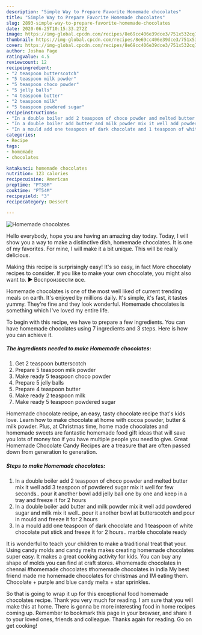 ```yaml
---
description: "Simple Way to Prepare Favorite Homemade chocolates"
title: "Simple Way to Prepare Favorite Homemade chocolates"
slug: 2893-simple-way-to-prepare-favorite-homemade-chocolates
date: 2020-06-25T10:15:33.272Z
image: https://img-global.cpcdn.com/recipes/8e69cc406e39dce3/751x532cq70/homemade-chocolates-recipe-main-photo.jpg
thumbnail: https://img-global.cpcdn.com/recipes/8e69cc406e39dce3/751x532cq70/homemade-chocolates-recipe-main-photo.jpg
cover: https://img-global.cpcdn.com/recipes/8e69cc406e39dce3/751x532cq70/homemade-chocolates-recipe-main-photo.jpg
author: Joshua Page
ratingvalue: 4.5
reviewcount: 12
recipeingredient:
- "2 teaspoon butterscotch"
- "5 teaspoon milk powder"
- "5 teaspoon choco powder"
- "5 jelly balls"
- "4 teaspoon butter"
- "2 teaspoon milk"
- "5 teaspoon powdered sugar"
recipeinstructions:
- "In a double boiler add 2 teaspoon of choco powder and melted butter mix it well add 3 teaspoon of powdered sugar mix it well for few seconds.. pour it another bowl add jelly ball one by one and keep in a tray and freeze it for 2 hours"
- "In a double boiler add butter and milk powder mix it well add powdered sugar and milk mix it well.. pour it another bowl at butterscotch and pour in mould and freeze it for 2 hours"
- "In a mould add one teaspoon of dark chocolate and 1 teaspoon of white chocolate put stick and freeze it for 2 hours.. marble chocolate ready"
categories:
- Recipe
tags:
- homemade
- chocolates

katakunci: homemade chocolates 
nutrition: 123 calories
recipecuisine: American
preptime: "PT38M"
cooktime: "PT54M"
recipeyield: "3"
recipecategory: Dessert

---
```



![Homemade chocolates](https://img-global.cpcdn.com/recipes/8e69cc406e39dce3/751x532cq70/homemade-chocolates-recipe-main-photo.jpg)

Hello everybody, hope you are having an amazing day today. Today, I will show you a way to make a distinctive dish, homemade chocolates. It is one of my favorites. For mine, I will make it a bit unique. This will be really delicious.

Making this recipe is surprisingly easy! It&#39;s so easy, in fact More chocolaty recipes to consider. If you like to make your own chocolate, you might also want to. ► Воспроизвести все.

Homemade chocolates is one of the most well liked of current trending meals on earth. It's enjoyed by millions daily. It's simple, it's fast, it tastes yummy. They're fine and they look wonderful. Homemade chocolates is something which I've loved my entire life.


To begin with this recipe, we have to prepare a few ingredients. You can have homemade chocolates using 7 ingredients and 3 steps. Here is how you can achieve it.

<!--inarticleads1-->

##### The ingredients needed to make Homemade chocolates:

1. Get 2 teaspoon butterscotch
1. Prepare 5 teaspoon milk powder
1. Make ready 5 teaspoon choco powder
1. Prepare 5 jelly balls
1. Prepare 4 teaspoon butter
1. Make ready 2 teaspoon milk
1. Make ready 5 teaspoon powdered sugar


Homemade chocolate recipe, an easy, tasty chocolate recipe that&#39;s kids love. Learn how to make chocolate at home with cocoa powder, butter &amp; milk powder. Plus, at Christmas time, home made chocolates and homemade sweets are fantastic homemade food gift ideas that will save you lots of money too if you have multiple people you need to give. Great Homemade Chocolate Candy Recipes are a treasure that are often passed down from generation to generation. 

<!--inarticleads2-->

##### Steps to make Homemade chocolates:

1. In a double boiler add 2 teaspoon of choco powder and melted butter mix it well add 3 teaspoon of powdered sugar mix it well for few seconds.. pour it another bowl add jelly ball one by one and keep in a tray and freeze it for 2 hours
1. In a double boiler add butter and milk powder mix it well add powdered sugar and milk mix it well.. pour it another bowl at butterscotch and pour in mould and freeze it for 2 hours
1. In a mould add one teaspoon of dark chocolate and 1 teaspoon of white chocolate put stick and freeze it for 2 hours.. marble chocolate ready


It is wonderful to teach your children to make a traditional treat that your. Using candy molds and candy melts makes creating homemade chocolates super easy. It makes a great cooking activity for kids. You can buy any shape of molds you can find at craft stores. #homemade chocolates in chennai #homemade chocolates #homemade chocolates in india My best friend made me homemade chocolates for christmas and IM eating them. Chocolate + purple and blue candy melts + star sprinkles. 

So that is going to wrap it up for this exceptional food homemade chocolates recipe. Thank you very much for reading. I am sure that you will make this at home. There is gonna be more interesting food in home recipes coming up. Remember to bookmark this page in your browser, and share it to your loved ones, friends and colleague. Thanks again for reading. Go on get cooking!
